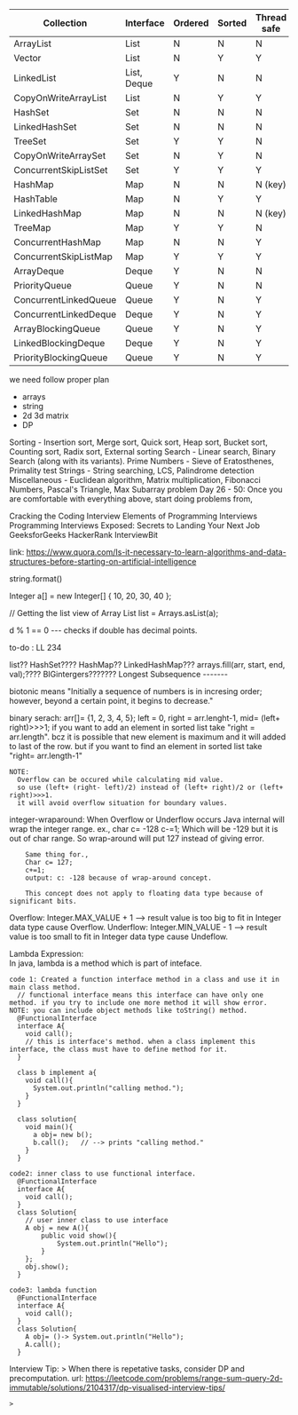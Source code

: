 | Collection              | Interface | Ordered | Sorted | Thread safe | Duplicate | Nullable    |
|-------------------------|-----------|---------|--------|-------------|-----------|-------------|
| ArrayList               | List      | N       | N      | N           | Y         | Y           |
| Vector                  | List      | N       | Y      | Y           | Y         | Y           |
| LinkedList              | List, Deque | Y     | N      | N           | Y         | Y           |
| CopyOnWriteArrayList    | List      | N       | Y      | Y           | Y         | Y           |
| HashSet                 | Set       | N       | N      | N           | N         | One null    |
| LinkedHashSet           | Set       | N       | N      | N           | N         | One null    |
| TreeSet                 | Set       | Y       | Y      | N           | N         | N           |
| CopyOnWriteArraySet     | Set       | N       | Y      | N           | N         | One null    |
| ConcurrentSkipListSet   | Set       | Y       | Y      | Y           | N         | N           |
| HashMap                 | Map       | N       | N      | N (key)     | N (key)   | One null    |
| HashTable               | Map       | N       | Y      | Y           | N (key)   | N (key)     |
| LinkedHashMap           | Map       | N       | N      | N (key)     | N (key)   | One null    |
| TreeMap                 | Map       | Y       | Y      | N           | N (key)   | N (key)     |
| ConcurrentHashMap       | Map       | N       | N      | Y           | N (key)   | N           |
| ConcurrentSkipListMap   | Map       | Y       | Y      | Y           | N (key)   | N           |
| ArrayDeque              | Deque     | Y       | N      | N           | N         | N           |
| PriorityQueue           | Queue     | Y       | N      | N           | N         | N           |
| ConcurrentLinkedQueue   | Queue     | Y       | N      | Y           | N         | N           |
| ConcurrentLinkedDeque   | Deque     | Y       | N      | Y           | N         | N           |
| ArrayBlockingQueue      | Queue     | Y       | N      | Y           | N         | N           |
| LinkedBlockingDeque     | Deque     | Y       | N      | Y           | N         | N           |
| PriorityBlockingQueue   | Queue     | Y       | N      | Y           | N         | N           |

we need follow proper plan
  - arrays
  - string
  - 2d 3d matrix
  - DP


Sorting - Insertion sort, Merge sort, Quick sort, Heap sort, Bucket sort, Counting sort, Radix sort, External sorting
Search - Linear search, Binary Search (along with its variants).
Prime Numbers - Sieve of Eratosthenes, Primality test
Strings - String searching, LCS, Palindrome detection
Miscellaneous - Euclidean algorithm, Matrix multiplication, Fibonacci Numbers, Pascal's Triangle, Max Subarray problem
Day 26 - 50: Once you are comfortable with everything above, start doing problems from,

Cracking the Coding Interview
Elements of Programming Interviews
Programming Interviews Exposed: Secrets to Landing Your Next Job
GeeksforGeeks
HackerRank
InterviewBit

link: https://www.quora.com/Is-it-necessary-to-learn-algorithms-and-data-structures-before-starting-on-artificial-intelligence




string.format()






 Integer a[] = new Integer[] { 10, 20, 30, 40 };




 // Getting the list view of Array
List<Integer> list = Arrays.asList(a);


d % 1 == 0    --- checks if double has decimal points.
  
to-do : LL 234

list??
HashSet????
HashMap??
LinkedHashMap???
arrays.fill(arr, start, end, val);????
BIGintergers???????
Longest Subsequence -------


biotonic means "Initially a sequence of numbers is in incresing order; however, beyond a certain point, it begins to decrease."

binary serach:
  arr[]= {1, 2, 3, 4, 5};
  left = 0, right = arr.lenght-1, mid= (left+ right)>>>1;
    if you want to add an element in sorted list take "right = arr.length". bcz it is possible that new element is maximum and it will added to last of the row.
    but if you want to find an element in sorted list take "right= arr.length-1"

    NOTE:
      Overflow can be occured while calculating mid value.
      so use (left+ (right- left)/2) instead of (left+ right)/2 or (left+ right)>>>1.
      it will avoid overflow situation for boundary values.
 
integer-wraparound:
      When Overflow or Underflow occurs Java internal will wrap the integer range.
      ex., 
        char c= -128 
        c-=1;
        Which will be -129 but it is out of char range.
        So wrap-around will put 127 instead of giving error.

        Same thing for.,
        Char c= 127;
        c+=1;
        output: c: -128 because of wrap-around concept.

        This concept does not apply to floating data type because of significant bits.

Overflow:   Integer.MAX_VALUE + 1   --> result value is too big to fit in Integer data type cause Overflow.
Underflow:  Integer.MIN_VALUE - 1   --> result value is too small to fit in Integer data type cause Undeflow.

Lambda Expression:  
    In java, lambda is a method which is part of inteface.

    code 1: Created a function interface method in a class and use it in main class method.      
      // functional interface means this interface can have only one method. if you try to include one more method it will show error. NOTE: you can include object methods like toString() method.
      @FunctionalInterface 
      interface A{
        void call(); 
        // this is interface's method. when a class implement this interface, the class must have to define method for it.
      }

      class b implement a{
        void call(){
          System.out.println("calling method.");
        }
      }

      class solution{
        void main(){
          a obj= new b();
          b.call();   // --> prints "calling method."
        }
      }

    code2: inner class to use functional interface.
      @FunctionalInterface 
      interface A{
        void call(); 
      }
      class Solution{
        // user inner class to use interface
        A obj = new A(){
            public void show(){
                System.out.println("Hello");
            }
        };
        obj.show();
      }
    
    code3: lambda function
      @FunctionalInterface 
      interface A{
        void call(); 
      }
      class Solution{
        A obj= ()-> System.out.println("Hello");
        A.call();
      }


Interview Tip:
    > When there is repetative tasks, consider DP and precomputation. 
    url: https://leetcode.com/problems/range-sum-query-2d-immutable/solutions/2104317/dp-visualised-interview-tips/

    >